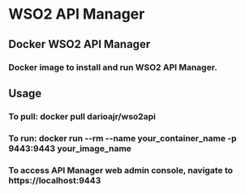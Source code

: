 # WSO2 API Manager

## Docker WSO2 API Manager

### Docker image to install and run WSO2 API Manager.

## Usage

### To pull: docker pull darioajr/wso2api
### To run: docker run --rm --name your_container_name -p 9443:9443 your_image_name
### To access API Manager web admin console, navigate to https://localhost:9443
